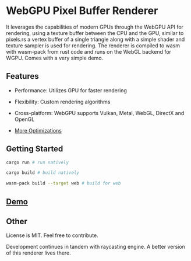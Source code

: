 # WebGPU Pixel Buffer Renderer

It leverages the capabilities of modern GPUs through the WebGPU API for rendering, using a texture buffer between the CPU and the GPU,
similar to pixels.rs a vertex buffer of a single triangle along with a simple shader and texture sampler is used for rendering.
The renderer is compiled to wasm with wasm-pack from rust code and runs on the WebGL backend for WGPU.
Comes with a very simple demo.

## Features

- Performance: Utilizes GPU for faster rendering
- Flexibility: Custom rendering algorithms
- Cross-platform: WebGPU supports Vulkan, Metal, WebGL, DirectX and OpenGL

- [More Optimizations](https://maxisom.me/posts/applying-5-million-pixel-updates-per-second)

## Getting Started
```bash
cargo run # run natively

cargo build # build natively

wasm-pack build --target web # build for web
```

## [Demo](https://curious-semifreddo-32a300.netlify.app)

## Other
License is MIT. Feel free to contribute.

Development continues in tandem with raycasting engine. A better version of this
renderer lives there.
